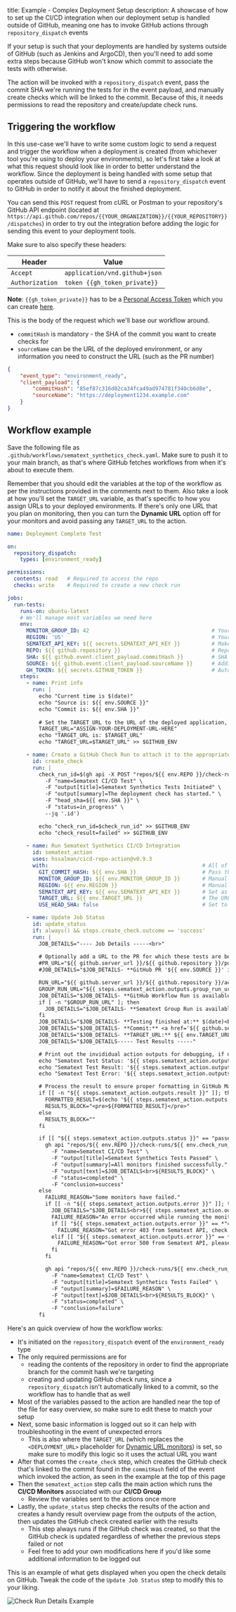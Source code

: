 title: Example - Complex Deployment Setup
description: A showcase of how to set up the CI/CD integration when our deployment setup is handled outside of GitHub, meaning one has to invoke GitHub actions through `repository_dispatch` events

If your setup is such that your deployments are handled by systems outside of GitHub (such as Jenkins and ArgoCD), then you'll need to add some extra steps because GitHub won't know which commit to associate the tests with otherwise.

The action will be invoked with a `repository_dispatch` event, pass the commit SHA we're running the tests for in the event payload, and manually create checks which will be linked to the commit. Because of this, it needs permissions to read the repository and create/update check runs.


## Triggering the workflow

In this use-case we'll have to write some custom logic to send a request and trigger the workflow when a deployment is created (from whichever tool you're using to deploy your environments), so let's first take a look at what this request should look like in order to better understand the workflow. Since the deployment is being handled with some setup that operates outside of GitHub, we'll have to send a `repository_dispatch` event to GitHub in order to notify it about the finished deployment.

You can send this `POST` request from cURL or Postman to your repository's GitHub API endpoint (located at `https://api.github.com/repos/{{YOUR_ORGANIZATION}}/{{YOUR_REPOSITORY}}/dispatches`) in order to try out the integration before adding the logic for sending this event to your deployment tools.

Make sure to also specify these headers:

| **Header** | **Value** |
|------------|-----------|
| `Accept` | `application/vnd.github+json` |
| `Authorization` | `token {{gh_token_private}}` |

**Note**: `{{gh_token_private}}` has to be a [Personal Access Token](https://docs.github.com/en/authentication/keeping-your-account-and-data-secure/managing-your-personal-access-tokens) which you can create [here](https://github.com/settings/personal-access-tokens/new).

This is the body of the request which we'll base our workflow around.
- `commitHash` is mandatory - the SHA of the commit you want to create checks for
- `sourceName` can be the URL of the deployed environment, or any information you need to construct the URL (such as the PR number)

```json
{
    "event_type": "environment_ready",
    "client_payload": {
        "commitHash": "85ef87c316d02ca34fca49ad974781f340cb6d8e",
        "sourceName": "https://deployment1234.example.com"        
    }
}
```


## Workflow example

Save the following file as `.github/workflows/sematext_synthetics_check.yaml`. Make sure to push it to your main branch, as that's where GitHub fetches workflows from when it's about to execute them.

Remember that you should edit the variables at the top of the workflow as per the instructions provided in the comments next to them. Also take a look at how you'll set the `TARGET_URL` variable, as that's specific to how you assign URLs to your deployed environments. If there's only one URL that you plan on monitoring, then you can turn the **Dynamic URL** option off for your monitors and avoid passing any `TARGET_URL` to the action.

```yaml
name: Deployment Complete Test

on:
  repository_dispatch:
    types: [environment_ready]

permissions:
  contents: read   # Required to access the repo
  checks: write    # Required to create a new check run

jobs:
  run-tests:
    runs-on: ubuntu-latest
    # We'll manage most variables we need here
    env:
      MONITOR_GROUP_ID: 42                                       # Your Sematext Synthetics Monitor Group ID
      REGION: 'US'                                               # Your Sematext Cloud Region ('EU' or 'US')
      SEMATEXT_API_KEY: ${{ secrets.SEMATEXT_API_KEY }}          # Make sure to add your Sematext API key as a repository secret
      REPO: ${{ github.repository }}                             # Repository name, retrieved from GitHub
      SHA: ${{ github.event.client_payload.commitHash }}         # SHA of the commit we want to run tests for, passed from the event which invokes this workflow
      SOURCE: ${{ github.event.client_payload.sourceName }}      # Additional info you may need to create your deployment URL, passed from the invoking event
      GH_TOKEN: ${{ secrets.GITHUB_TOKEN }}                      # Automatically created by GitHub for every repository
    steps:
      - name: Print info
        run: |
          echo "Current time is $(date)"
          echo "Source is: ${{ env.SOURCE }}"
          echo "Commit is: ${{ env.SHA }}"
          
          # Set the TARGET_URL to the URL of the deployed application, depending on your setup
          TARGET_URL="ASSIGN-YOUR-DEPLOYMENT-URL-HERE"
          echo "TARGET_URL is: $TARGET_URL"
          echo "TARGET_URL=$TARGET_URL" >> $GITHUB_ENV

      - name: Create a GitHub Check Run to attach it to the appropriate commit
        id: create_check
        run: |
          check_run_id=$(gh api -X POST "repos/${{ env.REPO }}/check-runs" \
            -F "name=Sematext CI/CD Test" \
            -F "output[title]=Sematext Synthetics Tests Initiated" \
            -F "output[summary]=The deployment check has started." \
            -F "head_sha=${{ env.SHA }}" \
            -F "status=in_progress" \
            --jq '.id')

          echo "check_run_id=$check_run_id" >> $GITHUB_ENV
          echo "check_result=failed" >> $GITHUB_ENV
      
      - name: Run Sematext Synthetics CI/CD Integration
        id: sematext_action
        uses: hssalman/cicd-repo-action@v0.9.3
        with:                                                 # All of these inputs are set near the top of the workflow
          GIT_COMMIT_HASH: ${{ env.SHA }}                     # Pass the SHA of the commit for which you're running the tests
          MONITOR_GROUP_ID: ${{ env.MONITOR_GROUP_ID }}       # Manually set near the top of the workflow
          REGION: ${{ env.REGION }}                           # Manually set near the top of the workflow
          SEMATEXT_API_KEY: ${{ env.SEMATEXT_API_KEY }}       # Set as a repository secret
          TARGET_URL: ${{ env.TARGET_URL }}                   # The URL of the deployment which you want to test, the replacement for <DYNAMIC_URL>
          USE_HEAD_SHA: false                                 # Set to true to use the HEAD SHA for the check run instead of GIT_COMMIT_HASH

      - name: Update Job Status
        id: update_status
        if: always() && steps.create_check.outcome == 'success'
        run: |
          JOB_DETAILS="---- Job Details -----<br>"
          
          # Optionally add a URL to the PR for which these tests are being run, if you passed that info in the invoking event
          #PR_URL="${{ github.server_url }}/${{ github.repository }}/pull/$PR_NUMBER"
          #JOB_DETAILS="$JOB_DETAILS- **GitHub PR '${{ env.SOURCE }}' is available** <a href='$PR_URL' target='_blank'>here</a><br>"

          RUN_URL="${{ github.server_url }}/${{ github.repository }}/actions/runs/${{ github.run_id }}"
          GROUP_RUN_URL="${{ steps.sematext_action.outputs.group_run_url }}"
          JOB_DETAILS="$JOB_DETAILS- **GitHub Workflow Run is available** <a href='$RUN_URL' target='_blank'>here</a><br>"
          if [ -n "$GROUP_RUN_URL" ]; then
            JOB_DETAILS="$JOB_DETAILS- **Sematext Group Run is available** <a href='$GROUP_RUN_URL' target='_blank'>here</a><br>"
          fi
          JOB_DETAILS="$JOB_DETAILS- **Testing finished at:** $(date)<br>"
          JOB_DETAILS="$JOB_DETAILS- **Commit:** <a href='${{ github.server_url }}/${{ github.repository }}/commit/${{ env.SHA }}' target='_blank'>${{ env.SHA }}</a><br>"
          JOB_DETAILS="$JOB_DETAILS- **TARGET_URL:** ${{ env.TARGET_URL }}<br><br>"
          JOB_DETAILS="$JOB_DETAILS----- Test Results -----"

          # Print out the invididual action outputs for debugging, if needed
          echo "Sematext Test Status: '${{ steps.sematext_action.outputs.status }}'"
          echo "Sematext Test Result: '${{ steps.sematext_action.outputs.result }}'"
          echo "Sematext Test Error: '${{ steps.sematext_action.outputs.error }}'"

          # Process the result to ensure proper formatting in GitHub Markdown
          if [[ -n "${{ steps.sematext_action.outputs.result }}" ]]; then
            FORMATTED_RESULT=$(echo '${{ steps.sematext_action.outputs.result }}' | sed 's/\\n/\n/g')
            RESULTS_BLOCK="<pre>${FORMATTED_RESULT}</pre>"
          else
            RESULTS_BLOCK=""
          fi

          if [[ "${{ steps.sematext_action.outputs.status }}" == "passed" ]]; then
            gh api "repos/${{ env.REPO }}/check-runs/${{ env.check_run_id }}" -X PATCH \
              -F "name=Sematext CI/CD Test" \
              -F "output[title]=Sematext Synthetics Tests Passed" \
              -F "output[summary]=All monitors finished successfully." \
              -F "output[text]=$JOB_DETAILS<br>${RESULTS_BLOCK}" \
              -F "status=completed" \
              -F "conclusion=success"
          else
            FAILURE_REASON="Some monitors have failed."
            if [[ -n "${{ steps.sematext_action.outputs.error }}" ]]; then
              JOB_DETAILS="$JOB_DETAILS<br>${{ steps.sematext_action.outputs.error }}"
              FAILURE_REASON="An error occurred while running the monitors."
              if [[ "${{ steps.sematext_action.outputs.error }}" == *"403"* ]]; then
                FAILURE_REASON="Got error 403 from Sematext API, check your Sematext API key."
              elif [[ "${{ steps.sematext_action.outputs.error }}" == *"500"* ]]; then
                FAILURE_REASON="Got error 500 from Sematext API, please try again in a few minutes."
              fi
            fi

            gh api "repos/${{ env.REPO }}/check-runs/${{ env.check_run_id }}" -X PATCH \
              -F "name=Sematext CI/CD Test" \
              -F "output[title]=Sematext Synthetics Tests Failed" \
              -F "output[summary]=$FAILURE_REASON" \
              -F "output[text]=$JOB_DETAILS<br>${RESULTS_BLOCK}" \
              -F "status=completed" \
              -F "conclusion=failure"
          fi
```

Here's an quick overview of how the workflow works:

- It's initiated on the `repository_dispatch` event of the `environment_ready` type
- The only required permissions are for
  - reading the contents of the repository in order to find the appropriate branch for the commit hash we're targeting
  - creating and updating GitHub check runs, since a `repository_dispatch` isn't automatically linked to a commit, so the workflow has to handle that as well
- Most of the variables passed to the action are handled near the top of the file for easy overview, so make sure to edit these to match your setup
- Next, some basic information is logged out so it can help with troubleshooting in the event of unexpected errors
  - This is also where the `TARGET_URL` (which replaces the `<DEPLOYMENT_URL>` placeholder for [Dynamic URL monitors](/docs/synthetics/ci-cd/ci-cd-monitors/#dynamic-urls)) is set, so make sure to modify this logic so it uses the actual URL you want
- After that comes the `create_check` step, which creates the GitHub check that's linked to the commit found in the `commitHash` field of the event which invoked the action, as seen in the example at the top of this page
- Then the `sematext_action` step calls the main action which runs the **CI/CD Monitors** associated with our **CI/CD Group**
  - Review the variables sent to the actions once more
- Lastly, the `update_status` step checks the results of the action and creates a handy result overview page from the outputs of the action, then updates the GitHub check created earlier with the results
  - This step always runs if the GitHub check was created, so that the GitHub check is updated regardless of whether the previous steps failed or not
  - Feel free to add your own modifications here if you'd like some additional information to be logged out

This is an example of what gets displayed when you open the check details on GitHub. Tweak the code of the `Update Job Status` step to modify this to your liking.

![Check Run Details Example](/docs/images/synthetics/cicd-check-run-example.jpg)
